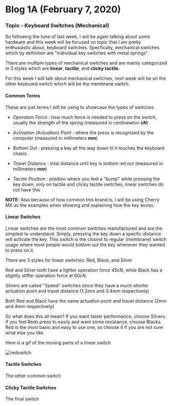 # Blog 1A (February 7, 2020)

### Topic - Keyboard Switches (Mechanical)

So following the tune of last week, I will be again talking about some hardware and this week will be focused on topic that I am pretty enthusiastic about, keyboard switches. Specfically, mechanical switches which by definition are "individual key switches with metal springs". 

There are multiple types of mechanical switches and are mainly categorized in 3 styles which are **linear**, **tactile**, and **clicky tactile**.

For this week I will talk about mechanical switches, next week will be on the other keyboard switch which will be the membrane switch.

#### Common Terms

These are just terms I will be using to showcase the types of switches 

- *Operation Force* : how much force is needed to press on the switch, usually the strength of the spring (measured in centinewton **cN**)

- *Activation (Actuation) Point* : where the press is recognized by the computer (measured in millimeters **mm**)

- *Bottom Out* : pressing a key all the way down til it touches the keyboard chasis

- *Travel Distance* : total distance until key is bottom-ed out (measured in millimeters **mm**)

- *Tactile Position* : position where you feel a "bump" while pressing the key down, only on tactile and clicky tactile switches, linear switches do not have this

**NOTE:** Also because of how common this brand is, I will be using Cherry MX as the examples when showing and explaining how the key works.

#### Linear Switches

Linear switches are the most common switches manufactured and are the simplest to understand. Simply, pressing the key down a specfic distance will activate the key. This switch is the closest to regular (membrane) switch usage where most people would *bottom out* the key whenever they wanted to press on it. 

There are 3 styles for linear switches: Red, Black, and Silver

Red and Silver both have a lighter operation force 45cN, while Black has a slightly stiffer operation force at 60cN.

Silvers are called "Speed" switches since they have a much shorter actuation point and travel distance (1.2mm and 3.4mm respectively)

Both Red and Black have the same actuation point and travel distance (2mm and 4mm respectively)

So what does this all mean? If you want faster performance, choose Silvers. If you feel Reds press to easily and want some resistance, choose Blacks. Red is the most basic and easy to use one, so choose it if you are not sure what else you like.

Here is a gif of the moving parts of a linear switch

![redswitch](https://www.dygma.com/wp-content/uploads/2018/05/red-switch-optimized.gif) 

#### Tactile Switches

The other common switch

#### Clicky Tactile Switches

The final switch